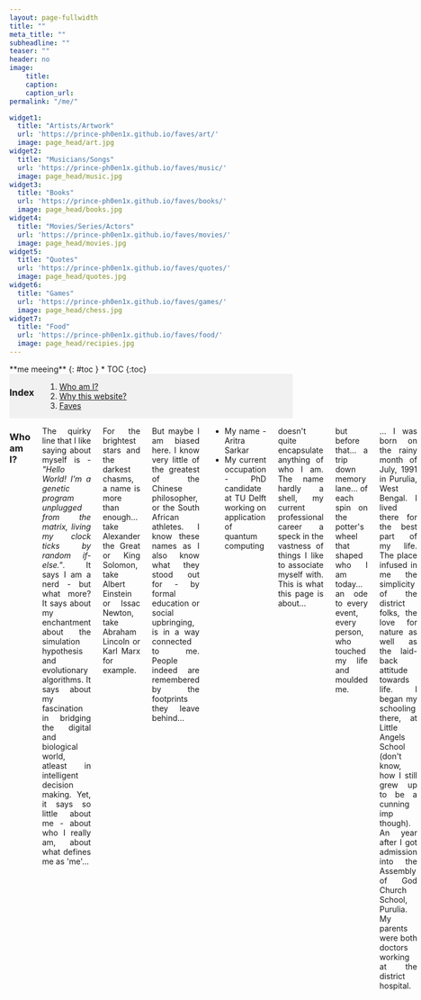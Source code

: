 ```yaml
---
layout: page-fullwidth
title: ""
meta_title: ""
subheadline: ""
teaser: ""
header: no
image:
    title: 
    caption: 
    caption_url:
permalink: "/me/"

widget1:
  title: "Artists/Artwork"
  url: 'https://prince-ph0en1x.github.io/faves/art/'
  image: page_head/art.jpg
widget2:
  title: "Musicians/Songs"
  url: 'https://prince-ph0en1x.github.io/faves/music/'
  image: page_head/music.jpg
widget3:
  title: "Books"
  url: 'https://prince-ph0en1x.github.io/faves/books/'
  image: page_head/books.jpg
widget4:
  title: "Movies/Series/Actors"
  url: 'https://prince-ph0en1x.github.io/faves/movies/'
  image: page_head/movies.jpg
widget5:
  title: "Quotes"
  url: 'https://prince-ph0en1x.github.io/faves/quotes/'
  image: page_head/quotes.jpg
widget6:
  title: "Games"
  url: 'https://prince-ph0en1x.github.io/faves/games/'
  image: page_head/chess.jpg
widget7:
  title: "Food"
  url: 'https://prince-ph0en1x.github.io/faves/food/'
  image: page_head/recipies.jpg
---
```


<div class="row">
<div class="medium-8 medium-push-0 columns" markdown="1">
<div class="panel radius" markdown="1">
**me meeing**
{: #toc }
*  TOC
{:toc}
</div>
</div><!-- /.medium-4.columns -->

<div class="medium-12 medium-pull-0 columns" markdown="1" style='background-color:rgba(0, 0, 0, 0.0470588); text-align: left;'>

### Index <a name="toc"></a>
1. [Who am I?](#who)
2. [Why this website?](#web)
3. [Faves](#faves)
</div>

<div class="medium-12 medium-pull-0 columns" markdown="1" style='text-align: justify;'>

### Who am I? <a name="who"></a>

The quirky line that I like saying about myself is - *"Hello World! I'm a genetic program unplugged from the matrix, living my clock ticks by random if-else."*. It says I am a nerd - but what more? It says about my enchantment about the simulation hypothesis and evolutionary algorithms. It says about my fascination in bridging the digital and biological world, atleast in intelligent decision making. Yet, it says so little about me - about who I really am, about what defines me as 'me'...

For the brightest stars and the darkest chasms, a name is more than enough... take Alexander the Great or King Solomon, take Albert Einstein or Issac Newton, take Abraham Lincoln or Karl Marx for example.

But maybe I am biased here. I know very little of the greatest of the Chinese philosopher, or the South African athletes. I know these names as I also know what they stood out for - by formal education or social upbringing, is in a way connected to me. People indeed are remembered by the footprints they leave behind...

* My name - Aritra Sarkar
* My current occupation - PhD candidate at TU Delft working on application of quantum computing

doesn't quite encapsulate anything of who I am. The name hardly a shell, my current professional career a speck in the vastness of things I like to associate myself with. This is what this page is about...

but before that... a trip down memory lane... of each spin on the potter's wheel that shaped who I am today... an ode to every event, every person, who touched my life and moulded me.

... I was born on the rainy month of July, 1991 in Purulia, West Bengal. I lived there for the best part of my life. The place infused in me the simplicity of the district folks, the love for nature as well as the laid-back attitude towards life. I began my schooling there, at Little Angels School (don't know, how I still grew up to be a cunning imp though). An year after I got admission into the Assembly of God Church School, Purulia. My parents were both doctors working at the district hospital.

When I was in class three, my parents were transferred to Kolkata. We shifted leaving behind old friends and games. I joined the Assembly of God Church, Royd Street on November, 1999. For the first few months we stayed at my maternal uncle's residence, then we shifted to our new apartment in South Kolkata. Life was monotonous at home. I was a slow friend maker, so I found a better friend in my new computer. However, I made some friends in school. Years rolled by, and I focused my attention to academics and honing my skills in art and music.

From primary to secondary, and then to higher secondary. Years flew till I found myself at the board examinations. I fared well in ICSE and then took up science with computer science as additional. Finally came the numerous entrance gates. Among SPA Delhi (B.Arch), ITBHU Varanasi (B.Tech Power Electronics), HIT Kolkata (B.Tech ECE), SXC Kolkata (Hons. Physics), NIT Durgapur (B.Tech ECE) and IIST Thiruvananthapuram (B.Tech Avionics), I choose the later. I wonder how it would have been different if I had chosen something else? Sigh! We would never know! But, I loved space science from my tender years, and it was a dream come true.

... (add IIST, ISRO, TUD)

INTJ

### Why this website? <a name="web"></a>

Long back, in my childhood days, my parents tried to instil in me the habit of maintaining a diary. I used to receive a new diary as a New Year gift but my enthusiasm to flip through the pages lasted only as far as my interest in the occasional glossy pages of thematic illustrations in it. A week at the most - the span of my interest to pen down the eventful moments at the end of each day. The rest of the 51 weeks were usually spent in stacking other books from school on top of the diary, till it was right at the bottom of the pile by year end.

This changed with two gradual changes in my life. The first is when Subhasis sir started to tutor me in physics (sometime in Class 8). He had an exceptionally different methodology in teaching. For me, the entire journey was like down the rabbit-hole for Alice in Wonderland. He used to tell stories which morphed physical theories from philosophical or religious principles. Though I have always been an atheist, the stories were fascinating. These were different from the stories of Hindu epics that I used to love as a lullaby from my grandma where I was a kid. These were bold conjectures - mostly unprovable. Let me give you an example. Some even lunatic. Why is gravity always attracting? Well, no one knows! We can call it a property of the Higgs boson, or pi meson exchange, or ... well, we can keep guessing. But, we can also say, all mass for the Newtonian equation are complex numbers. Lo and behold! That would always result in the negative sign for attraction. Yes, it might sound completely nuts, but, this was the first time I felt, I needed to note this down somewhere safe, that would outlive my class notes past the academic year. This was the first time I actually started writing a diary. A diary of random thoughts. Mostly based on the stories that sir used to tell me.

The second change came much more recently with social media feeds. Facebook (and to some extent LinkedIn, Pinterest, etc.) that built a network of people with a diversity of ideas. And some of these ideas were as crazy as sir's. Of course, I didn’t need a diary for these. I can always share them in my feed and search for them later. Yet again, some of these ideas really stood out. They were too important for me – my personal aspiration to understand the secrets to the treasure trove of the Universe. I needed a more organised personal space – a mind palace like Sherlock's if you will. So though this venture has long lingered at the bottom of my to-do list, it is time to piece together these thoughts into a coherent mess!

I write with the hope that it would stimulate the occasional visitors to see the World with a different eye.

When was the last time you stopped in your busy lives, thinking of how the World we live in looks like, sounds like, and most of all, feels like. Shackled in the clutches of our busy routine, we forget to smile at the babies wailing to get our attention. The babies inside us all. We ignore them until we are old enough to understand that we are now too old. Take a few minutes off from the tomorrow's schedule and enjoy the present.

Do we really see the World the way it is? Or is the World the way we see it?

### Faves <a name="faves"></a>

Every object is influenced by its environment. If you know me and not know how I interact with my surrounding - it is just half my story. Knowing my environment is as simple as knowing my biases. And why do biases exist? That is the compressed embedding of multitudes of experiences in the past. It is really like those neural network weights, which can no longer explain the contribution of each training data in tuning a particular weight to the value it is. This section is perhaps the easiest for me to pen down (or rather type out), yet, quite probably, just going through these list can give the readers quite a clear sketch of my character.

<div class="row t60">
	{% include _frontpage-widget.html widget=page.widget1 %}
	{% include _frontpage-widget.html widget=page.widget2 %}
	{% include _frontpage-widget.html widget=page.widget3 %}
</div>

<div class="row t60">
	{% include _frontpage-widget.html widget=page.widget4 %}
	{% include _frontpage-widget.html widget=page.widget5 %}
	{% include _frontpage-widget.html widget=page.widget6 %}
</div>

<div class="row t60">
	{% include _frontpage-widget.html widget=page.widget7 %}
</div>